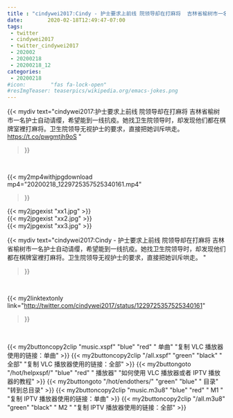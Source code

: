 ```yaml
---
title : "cindywei2017:Cindy - 护士要求上前线 院领导却在打麻将  吉林省榆树市一名护士自动请缨，希望能到一线抗疫。她找卫生院领导时，却发现他们都在棋牌室裡打麻将。卫生院领导无视护士的要求，直接把她训斥哄走。 "
date:        2020-02-18T12:49:47-07:00
tags:
 - twitter
 - cindywei2017
 - twitter_cindywei2017
 - 202002
 - 20200218
 - 20200218_12
categories:
 - 20200218
#icon:        "fas fa-lock-open"
#resImgTeaser: teaserpics/wikipedia.org/emacs-jokes.png
---
```


{{< mydiv text="cindywei2017:护士要求上前线 院领导却在打麻将  吉林省榆树市一名护士自动请缨，希望能到一线抗疫。她找卫生院领导时，却发现他们都在棋牌室裡打麻将。卫生院领导无视护士的要求，直接把她训斥哄走。  https://t.co/pwgmtjh9oS "
>}}
<br>


{{< my2mp4withjpgdownload mp4="20200218_1229725357525340161.mp4"
>}}

{{< my2jpgexist "xx1.jpg" >}}<br>
{{< my2jpgexist "xx2.jpg" >}}<br>
{{< my2jpgexist "xx3.jpg" >}}<br>



{{< mydiv text="cindywei2017:Cindy - 护士要求上前线 院领导却在打麻将  吉林省榆树市一名护士自动请缨，希望能到一线抗疫。她找卫生院领导时，却发现他们都在棋牌室裡打麻将。卫生院领导无视护士的要求，直接把她训斥哄走。 "
>}}
<br>

{{< my2linktextonly link="http://twitter.com/cindywei2017/status/1229725357525340161"
>}}


<br>

{{< my2buttoncopy2clip "music.xspf"        "blue"   "red"    " 单曲"  "复制 VLC 播放器使用的链接：单曲" >}} {{< my2buttoncopy2clip "/all.xspf"         "green"  "black"  " 全部"  "复制 VLC 播放器使用的链接：全部" >}} {{< my2buttongoto      "/hot/helpxspf/"    "blue"   "red"    " 播放器" "如何使用 VLC 播放器或者 IPTV 播放器的教程" >}} {{< my2buttongoto      "/hot/endothers/"   "green"  "blue"   " 目录"   "转到总目录" >}} {{< my2buttoncopy2clip "music.m3u8"        "blue"   "red"    " M1 "    "复制 IPTV 播放器使用的链接：单曲" >}} {{< my2buttoncopy2clip "/all.m3u8"         "green"  "black"  " M2 "    "复制 IPTV 播放器使用的链接：全部" >}} 
